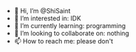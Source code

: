 - 👋 Hi, I’m @ShiSaint
- 👀 I’m interested in: IDK
- 🌱 I’m currently learning: programming
- 💞️ I’m looking to collaborate on: nothing
- 📫 How to reach me: please don't

<!---
ShiSaint/ShiSaint is a ✨ special ✨ repository because its `README.md` (this file) appears on your GitHub profile.
You can click the Preview link to take a look at your changes.
--->
